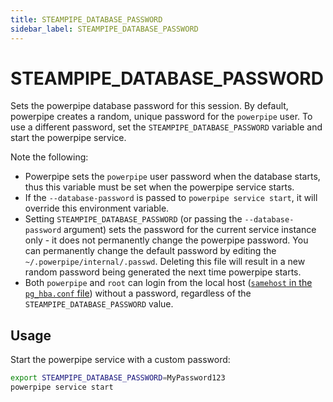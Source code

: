 ```yaml
---
title: STEAMPIPE_DATABASE_PASSWORD
sidebar_label: STEAMPIPE_DATABASE_PASSWORD
---
```



# STEAMPIPE_DATABASE_PASSWORD

Sets the powerpipe database password for this session.  By default, powerpipe creates a random, unique password for the `powerpipe` user.  To use a different password, set the `STEAMPIPE_DATABASE_PASSWORD` variable and start the powerpipe service.

Note the following:
- Powerpipe sets the `powerpipe` user password when the database starts, thus this variable must be set when the powerpipe service starts.
- If the `--database-password` is passed to `powerpipe service start`, it will override this environment variable.
- Setting `STEAMPIPE_DATABASE_PASSWORD` (or passing the `--database-password` argument) sets the password for the current service instance only - it does not permanently change the powerpipe password.  You can permanently change the default password by editing the `~/.powerpipe/internal/.passwd`.  Deleting this file will result in a new random password being generated the next time powerpipe starts.
- Both `powerpipe` and `root` can login from the local host ([`samehost` in the `pg_hba.conf` file](https://www.postgresql.org/docs/14/auth-pg-hba-conf.html)) without a password, regardless of the `STEAMPIPE_DATABASE_PASSWORD` value.


## Usage 
Start the powerpipe service with a custom password:

```bash
export STEAMPIPE_DATABASE_PASSWORD=MyPassword123
powerpipe service start
```

